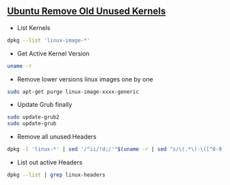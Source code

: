## [Ubuntu Remove Old Unused Kernels](https://gist.github.com/ipbastola/2760cfc28be62a5ee10036851c654600)

* List Kernels
```sh
dpkg --list 'linux-image-*'
```

* Get Active Kernel Version
```sh
uname -r
```

* Remove lower versions linux images one by one
```sh
sudo apt-get purge linux-image-xxxx-generic
```

* Update Grub finally
```sh
sudo update-grub2
sudo update-grub
```

* Remove all unused Headers
```sh
dpkg -l 'linux-*' | sed '/^ii/!d;/'"$(uname -r | sed "s/\(.*\)-\([^0-9]\+\)/\1/")"'/d;s/^[^ ]* [^ ]* \([^ ]*\).*/\1/;/[0-9]/!d' | xargs sudo apt-get -y purge
```

* List out active Headers
```sh
dpkg --list | grep linux-headers
```
